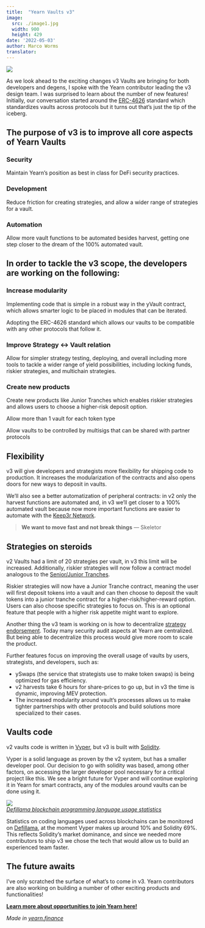 ```yaml
---
title:  "Yearn Vaults v3"
image:
  src: ./image1.jpg
  width: 900
  height: 429
date: '2022-05-03'
author: Marco Worms
translator: 
---
```


![](./image1.jpg?w=900&h=429)

As we look ahead to the exciting changes v3 Vaults are bringing for both developers and degens, I spoke with the Yearn contributor leading the v3 design team. I was surprised to learn about the number of new features! Initially, our conversation started around the [ERC-4626](https://twitter.com/iearnfinance/status/1511444220850184197) standard which standardizes vaults across protocols but it turns out that’s just the tip of the iceberg.

## The purpose of v3 is to improve all core aspects of Yearn Vaults

### Security

Maintain Yearn’s position as best in class for DeFi security practices.

### Development

Reduce friction for creating strategies, and allow a wider range of strategies for a vault.

### Automation

Allow more vault functions to be automated besides harvest, getting one step closer to the dream of the 100% automated vault.

## In order to tackle the v3 scope, the developers are working on the following:

### Increase modularity

Implementing code that is simple in a robust way in the yVault contract, which allows smarter logic to be placed in modules that can be iterated.

Adopting the ERC-4626 standard which allows our vaults to be compatible with any other protocols that follow it.

### Improve Strategy <-> Vault relation

Allow for simpler strategy testing, deploying, and overall including more tools to tackle a wider range of yield possibilities, including locking funds, riskier strategies, and multichain strategies.

### Create new products

Create new products like Junior Tranches which enables riskier strategies and allows users to choose a higher-risk deposit option.

Allow more than 1 vault for each token type

Allow vaults to be controlled by multisigs that can be shared with partner protocols

## Flexibility

v3 will give developers and strategists more flexibility for shipping code to production. It increases the modularization of the contracts and also opens doors for new ways to deposit in vaults.

We’ll also see a better automatization of peripheral contracts: in v2 only the harvest functions are automated and, in v3 we’ll get closer to a 100% automated vault because now more important functions are easier to automate with the [Keep3r Network](https://keep3r.network/).

> **We want to move fast and not break things** — Skeletor

## Strategies on steroids

v2 Vaults had a limit of 20 strategies per vault, in v3 this limit will be increased. Additionally, riskier strategies will now follow a contract model analogous to the [Senior/Junior Tranches](https://corporatefinanceinstitute.com/resources/knowledge/finance/junior-tranche-debt/).

Riskier strategies will now have a Junior Tranche contract, meaning the user will first deposit tokens into a vault and can then choose to deposit the vault tokens into a junior tranche contract for a higher-risk/higher-reward option. Users can also choose specific strategies to focus on. This is an optional feature that people with a higher risk appetite might want to explore.

Another thing the v3 team is working on is how to decentralize [strategy endorsement](https://medium.com/iearn/how-new-yearn-vault-strategies-are-endorsed-8c0e0870790d). Today many security audit aspects at Yearn are centralized. But being able to decentralize this process would give more room to scale the product.

Further features focus on improving the overall usage of vaults by users, strategists, and developers, such as:

- ySwaps (the service that strategists use to make token swaps) is being optimized for gas efficiency.
- v2 harvests take 6 hours for share-prices to go up, but in v3 the time is dynamic, improving MEV protection.
- The increased modularity around vault’s processes allows us to make tighter partnerships with other protocols and build solutions more specialized to their cases.

## Vaults code

v2 vaults code is written in [Vyper](https://vyper.readthedocs.io/en/stable/), but v3 is built with [Solidity](https://docs.soliditylang.org/en/v0.8.13/).

Vyper is a solid language as proven by the v2 system, but has a smaller developer pool. Our decision to go with solidity was based, among other factors, on accessing the larger developer pool necessary for a critical project like this. We see a bright future for Vyper and will continue exploring it in Yearn for smart contracts, any of the modules around vaults can be done using it.

![](./image2.jpg?w=900&h=253)\
*[Defillama blockchain programming language usage statistics](https://defillama.com/languages)*

Statistics on coding languages used across blockchains can be monitored on [Defillama](https://defillama.com/languages), at the moment Vyper makes up around 10% and Solidity 69%. This reflects Solidity’s market dominance, and since we needed more contributors to ship v3 we chose the tech that would allow us to build an experienced team faster.

## The future awaits

I’ve only scratched the surface of what’s to come in v3. Yearn contributors are also working on building a number of other exciting products and functionalities! 

**[Learn more about opportunities to join Yearn here!](https://yearnfinance.notion.site/Join-Us-3e9c95b9bd7846a18c0f1cbe6ab05eda)**

*Made in [yearn.finance](https://yearn.finance/#/portfolio)*
